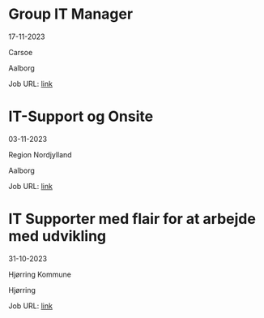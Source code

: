 # Group IT Manager
17-11-2023

Carsoe

Aalborg

Job URL: [link](https://candidate.hr-manager.net/ApplicationInit.aspx?cid=2042&ProjectId=143718&DepartmentId=18956&MediaId=4617)


# IT-Support og Onsite
03-11-2023

Region Nordjylland

Aalborg

Job URL: [link](https://www.jobindex.dk/jobannonce/r12052096/it-support-og-onsite)


# IT Supporter med flair for at arbejde med udvikling
31-10-2023

Hjørring Kommune

Hjørring

Job URL: [link](https://www.jobindex.dk/jobannonce/r12041702/it-supporter-med-flair-for-at-arbejde-med-udvikling)


